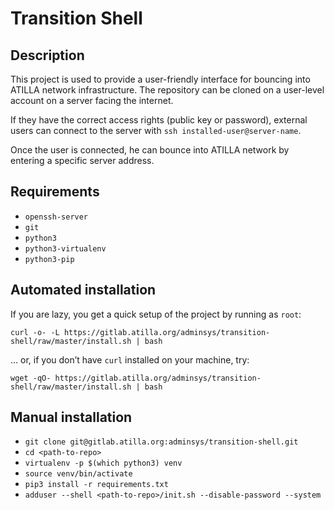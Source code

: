 Transition Shell
=====

Description
-----

This project is used to provide a user-friendly interface for bouncing into ATILLA network infrastructure. The repository can be cloned on a user-level account on a server facing the internet. 

If they have the correct access rights (public key or password), external users can connect to the server with `ssh installed-user@server-name`.

Once the user is connected, he can bounce into ATILLA network by entering a specific server address.

Requirements
-----

* `openssh-server`
* `git`
* `python3`
* `python3-virtualenv`
* `python3-pip`

Automated installation
-----

If you are lazy, you get a quick setup of the project by running as `root`:

```
curl -o- -L https://gitlab.atilla.org/adminsys/transition-shell/raw/master/install.sh | bash
```

... or, if you don’t have `curl` installed on your machine, try:

```
wget -qO- https://gitlab.atilla.org/adminsys/transition-shell/raw/master/install.sh | bash
```

Manual installation
-----

* `git clone git@gitlab.atilla.org:adminsys/transition-shell.git`
* `cd <path-to-repo>`
* `virtualenv -p $(which python3) venv`
* `source venv/bin/activate`
* `pip3 install -r requirements.txt`
* `adduser --shell <path-to-repo>/init.sh --disable-password --system`
